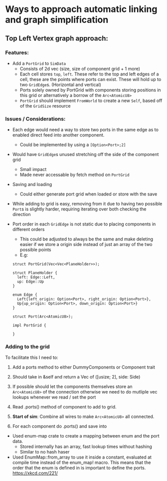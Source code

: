 # Ways to approach automatic linking and graph simplification

## Top Left Vertex graph approach:
### Features:
- Add a `PortGrid` to `SimData`
  - Consists of 2d vec (size, size of component grid + 1 more)
  - Each cell stores `top`, `left`. These refer to the top and left edges of a cell, these are the points where ports can exist. These will hold up to two `GridEdge`s. (Horizontal and vertical)
  - Ports solely owned by PortGrid with components storing positions in this grid or alternatively a borrow of the `Arc<AtomicU8>`
  - `PortGrid` should implement `FromWorld` to create a new `Self`, based off of the `GridSize` resource
### Issues / Considerations:
- Each edge would need a way to store two ports in the same edge as to enabled direct feed into another component.
  - Could be implemented by using a `[Option<Port>;2]`
- Would have `GridEdge`s unused stretching off the side of the component grid
  - Small impact
  - Made never accessable by fetch method on `PortGrid`
- Saving and loading
  - Could either generate port grid when loaded or store with the save
- While adding to grid is easy, removing from it due to having two possible `Port`s is slightly harder, requiring iterating over both checking the direction
- Port order in each `GridEdge` is not static due to placing components in different orders
  - This could be adjusted to always be the same and make deleting easier if we store a origin side instead of just an array of the two possible points
  - E.g:

  ```
  struct PortGrid(Vec<Vec<PlaneHolder>>);

  struct PlaneHolder {
    left: Edge::Left,
    up: Edge::Up
  }

  enum Edge {
    Left{left_origin: Option<Port>, right_origin: Option<Port>},
    Up{up_origin: Option<Port>, down_origin: Option<Port>}
  }

  struct Port(Arc<AtomicU8>);
  
  impl PortGrid {
    
  }

### Adding to the grid
To facilitate this I need to:
1. Add a ports method to either DummyComponents or Component trait
2. Should take in &self and return a Vec of ([usize; 2], side: Side)
3. If possible should let the components themselves store an `Arc<AtomicU8>` of the connection otherwise we need to do mutliple vec lookups whenever we read / set the port

1. Read .ports() method of component to add to grid.
2. **Start of sim**: Combine all wires to make `Arc<AtomicU8>` all connected.
3. For each component do .ports() and save into 


- Used enum-map crate to create a mapping between enum and the port data.
  - Stored internally has an array, fast lookup times without hashing
  - Similar to no hash haser
- Used EnumMap::from_array to use it inside a constant, evaluated at compile time instead of the enum_map! macro. This means that the order that the enum is defined in is important to define the ports. https://xkcd.com/221/